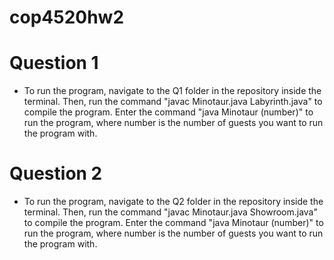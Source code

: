 # cop4520hw2

# Question 1

- To run the program, navigate to the Q1 folder in the repository inside the terminal. Then, run the command "javac Minotaur.java Labyrinth.java" to compile the program. Enter the command "java Minotaur (number)" to run the program, where number is the number of guests you want to run the program with. 

# Question 2

- To run the program, navigate to the Q2 folder in the repository inside the terminal. Then, run the command "javac Minotaur.java Showroom.java" to compile the program. Enter the command "java Minotaur (number)" to run the program, where number is the number of guests you want to run the program with. 
